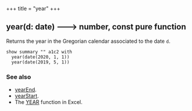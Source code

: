 +++
title = "year"
+++

## year(d: date) 🡒 number, const pure function

Returns the year in the Gregorian calendar associated to the date `d`.

```envision
show summary "" a1c2 with
  year(date(2020, 1, 1))
  year(date(2019, 5, 1))
```

### See also

* [yearEnd](../yearend/).
* [yearStart](../yearstart/).
* The [YEAR](https://support.office.com/en-us/article/year-function-c64f017a-1354-490d-981f-578e8ec8d3b9) function in Excel.
